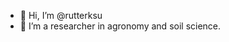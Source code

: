 - 👋 Hi, I’m @rutterksu
- 👀 I’m a researcher in agronomy and soil science.

<!---
rutterksu/rutterksu is a ✨ special ✨ repository because its `README.md` (this file) appears on your GitHub profile.
You can click the Preview link to take a look at your changes.
--->
